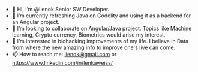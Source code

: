 - 👋 Hi, I’m @lienok Senior SW Developer. 
- 🌱 I’m currently refreshing Java on Codelity and using it as a backend for an Angular project.
- 💞️ I’m looking to collaborate on Angular/Java project. Topics like Machine learning, Crypto currency, Biometrics would arise my interest.
- 👀 I’m interested in biohacking improvements of my life. I believe in Data from where the new amazing info to improve one's live can come.
- 📫 How to reach me: lienok@gmail.com or https://www.linkedin.com/in/lenkaweiss/

<!---
lienok/lienok is a ✨ special ✨ repository because its `README.md` (this file) appears on your GitHub profile.
You can click the Preview link to take a look at your changes.
--->
